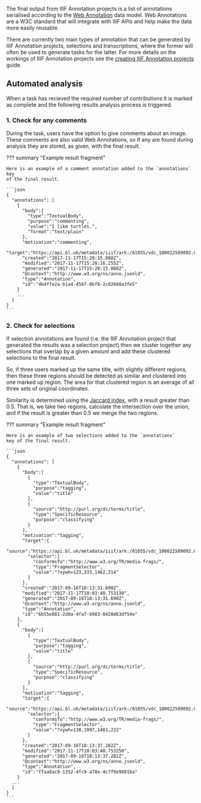 The final output from IIIF Annotation projects is a list of annotations
serialised according to the [Web Annotation](https://www.w3.org/annotation/)
data model. Web Annotations are a W3C standard that will integrate with IIIF
APIs and help make the data more easily reusable.

There are currently two main types of annotation that can be generated by
IIIF Annotation projects, selections and transcriptions, where the former
will often be used to generate tasks for the latter. For more details on the
workings of IIIF Annotation projects see the
[creating IIIF Annotation projects](/creating_projects/iiif.md) guide.

## Automated analysis

When a task has recieved the required number of contributions it is marked
as complete and the following results analysis process is triggered.

### 1. Check for any comments

During the task, users have the option to give comments about an image. These
comments are also valid Web Annotations, so if any are found during analysis
they are stored, as given, with the final result.

??? summary "Example result fragment"

    Here is an example of a comment annotation added to the `annotations` key
    of the final result.

    ```json
    {
      "annotations": [
        {
          "body":{
            "type":"TextualBody",
            "purpose":"commenting",
            "value":"I like turtles.",
            "format":"text/plain"
          },
          "motivation":"commenting",
          "target":"https://api.bl.uk/metadata/iiif/ark:/81055/vdc_100022589092.0x0001a3",
          "created":"2017-11-17T15:28:15.088Z",
          "modified":"2017-11-17T15:28:16.255Z",
          "generated":"2017-11-17T15:28:15.088Z",
          "@context":"http://www.w3.org/ns/anno.jsonld",
          "type":"Annotation",
          "id":"4b4ffe2a-b1a4-456f-8bf8-2c02660a3fe5"
        }
        ...
      ]
    }
    ```

### 2. Check for selections

If selection annotations are found (i.e. the IIIF Annotation project that
generated the results was a selection project) then we cluster together any
selections that overlap by a given amount and add these clustered selections
to the final result.

So, if three users marked up the same title, with slightly different regions,
then these three regions should be detected as similar and clustered into one
marked up region. The area for that clustered region is an average of all
three sets of original coordinates.

Similarity is determined using the
[Jaccard index](https://en.wikipedia.org/wiki/Jaccard_index), with a result
greater than 0.5. That is, we take two regions, calculate the intersection over
the union, and if the result is greater than 0.5 we merge the two regions.

??? summary "Example result fragment"

    Here is an example of two selections added to the `annotations`
    key of the final result.

    ```json
    {
      "annotations": [
        {
          "body":[
            {
              "type":"TextualBody",
              "purpose":"tagging",
              "value":"title"
            },
            {
              "source":"http://purl.org/dc/terms/title",
              "type":"SpecificResource",
              "purpose":"classifying"
            }
          ],
          "motivation":"tagging",
          "target":{
            "source":"https://api.bl.uk/metadata/iiif/ark:/81055/vdc_100022589092.0x000255",
            "selector":{
              "conformsTo":"http://www.w3.org/TR/media-frags/",
              "type":"FragmentSelector",
              "value":"?xywh=123,333,1462,214"
            }
          },
          "created":"2017-09-16T18:13:31.690Z",
          "modified":"2017-11-17T10:03:40.753139",
          "generated":"2017-09-16T18:13:31.690Z",
          "@context":"http://www.w3.org/ns/anno.jsonld",
          "type":"Annotation",
          "id":"6b55e881-2d8a-4fa7-b983-8428d63df54e"
        },
        {
          "body":[
            {
              "type":"TextualBody",
              "purpose":"tagging",
              "value":"title"
            },
            {
              "source":"http://purl.org/dc/terms/title",
              "type":"SpecificResource",
              "purpose":"classifying"
            }
          ],
          "motivation":"tagging",
          "target":{
            "source":"https://api.bl.uk/metadata/iiif/ark:/81055/vdc_100022589092.0x000255",
            "selector":{
              "conformsTo":"http://www.w3.org/TR/media-frags/",
              "type":"FragmentSelector",
              "value":"?xywh=138,1097,1481,222"
            }
          },
          "created":"2017-09-16T18:13:37.282Z",
          "modified":"2017-11-17T10:03:40.753250",
          "generated":"2017-09-16T18:13:37.282Z",
          "@context":"http://www.w3.org/ns/anno.jsonld",
          "type":"Annotation",
          "id":"ffaa8ac9-1352-4fc9-a78e-4c7f9e9881ba"
        }
      ...
      ]
    }
    ```
